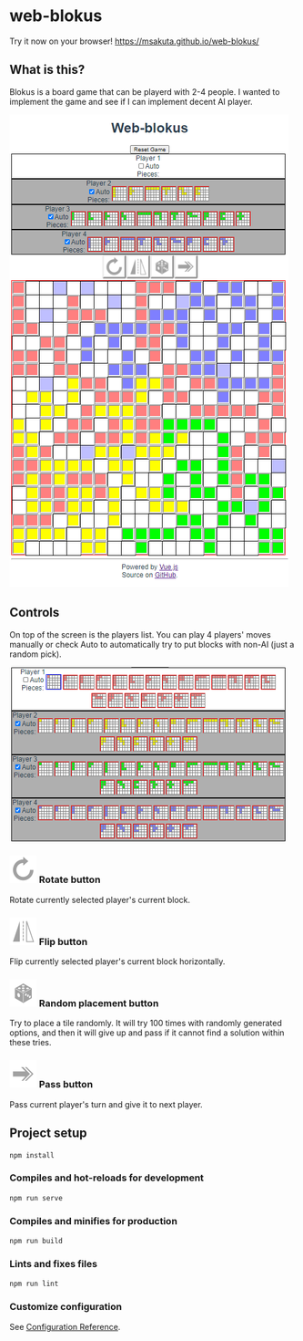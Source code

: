 # web-blokus

Try it now on your browser! https://msakuta.github.io/web-blokus/

## What is this?

Blokus is a board game that can be playerd with 2-4 people.
I wanted to implement the game and see if I can implement decent AI player.

![screenshot](images/screenshot.png)

## Controls

On top of the screen is the players list.
You can play 4 players' moves manually or check Auto to automatically try to put
blocks with non-AI (just a random pick).

![players](images/players.png)


### ![](src/assets/rotateIcon.png) Rotate button

Rotate currently selected player's current block.

### ![flip](src/assets/flipIcon.png) Flip button

Flip currently selected player's current block horizontally.

### ![random](src/assets/randomIcon.png) Random placement button

Try to place a tile randomly. It will try 100 times with randomly generated
options, and then it will give up and pass if it cannot find a solution within these tries.

### ![skip](src/assets/passIcon.png) Pass button

Pass current player's turn and give it to next player.


## Project setup
```
npm install
```

### Compiles and hot-reloads for development
```
npm run serve
```

### Compiles and minifies for production
```
npm run build
```

### Lints and fixes files
```
npm run lint
```

### Customize configuration
See [Configuration Reference](https://cli.vuejs.org/config/).
